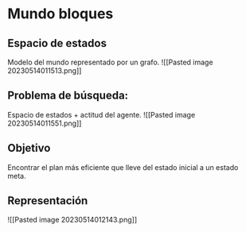 # Mundo bloques
## Espacio de estados
Modelo del mundo representado por un grafo.
![[Pasted image 20230514011513.png]]

## Problema de búsqueda:
Espacio de estados + actitud del agente.
![[Pasted image 20230514011551.png]]

## Objetivo
Encontrar el plan más eficiente que lleve del estado inicial a un estado meta.

## Representación
![[Pasted image 20230514012143.png]]
